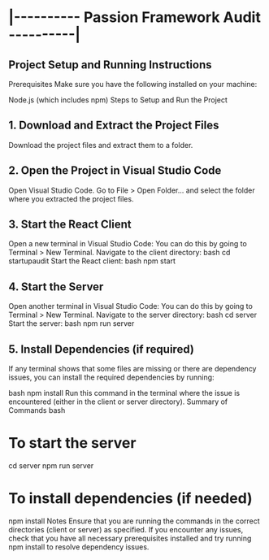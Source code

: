 # |---------- Passion Framework Audit ----------|
## Project Setup and Running Instructions
Prerequisites
Make sure you have the following installed on your machine:

Node.js (which includes npm)
Steps to Setup and Run the Project
## 1. Download and Extract the Project Files
Download the project files and extract them to a folder.
## 2. Open the Project in Visual Studio Code
Open Visual Studio Code.
Go to File > Open Folder... and select the folder where you extracted the project files.
## 3. Start the React Client
Open a new terminal in Visual Studio Code:
You can do this by going to Terminal > New Terminal.
Navigate to the client directory:
bash
cd startupaudit
Start the React client:
bash
npm start
## 4. Start the Server
Open another terminal in Visual Studio Code:
You can do this by going to Terminal > New Terminal.
Navigate to the server directory:
bash
cd server
Start the server:
bash
npm run server
## 5. Install Dependencies (if required)
If any terminal shows that some files are missing or there are dependency issues, you can install the required dependencies by running:

bash
npm install
Run this command in the terminal where the issue is encountered (either in the client or server directory).
Summary of Commands
bash

# To start the server
cd server
npm run server

# To install dependencies (if needed)
npm install
Notes
Ensure that you are running the commands in the correct directories (client or server) as specified.
If you encounter any issues, check that you have all necessary prerequisites installed and try running npm install to resolve dependency issues.
